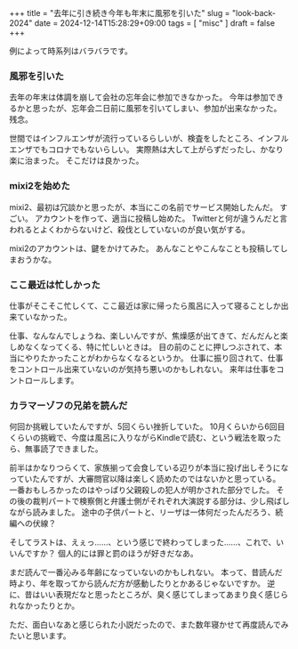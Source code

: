+++
title = "去年に引き続き今年も年末に風邪を引いた"
slug = "look-back-2024"
date = 2024-12-14T15:28:29+09:00
tags = [ "misc" ]
draft = false
+++

例によって時系列はバラバラです。

### 風邪を引いた

去年の年末は体調を崩して会社の忘年会に参加できなかった。
今年は参加できるかと思ったが、忘年会二日前に風邪を引いてしまい、参加が出来なかった。
残念。

世間ではインフルエンザが流行っているらしいが、検査をしたところ、インフルエンザでもコロナでもないらしい。
実際熱は大して上がらずだったし、かなり楽に治まった。
そこだけは良かった。

### mixi2を始めた

mixi2、最初は冗談かと思ったが、本当にこの名前でサービス開始したんだ。
すごい。
アカウントを作って、適当に投稿し始めた。
Twitterと何が違うんだと言われるとよくわからないけど、殺伐としていないのが良い気がする。

mixi2のアカウントは、鍵をかけてみた。
あんなことやこんなことも投稿してしまおうかな。

### ここ最近は忙しかった

仕事がそこそこ忙しくて、ここ最近は家に帰ったら風呂に入って寝ることしか出来ていなかった。

仕事、なんなんでしょうね、楽しいんですが、焦燥感が出てきて、だんだんと楽しめなくなってくる、特に忙しいときは。
目の前のことに押しつぶされて、本当にやりたかったことがわからなくなるというか。
仕事に振り回されて、仕事をコントロール出来ていないのが気持ち悪いのかもしれない。
来年は仕事をコントロールします。

### カラマーゾフの兄弟を読んだ

何回か挑戦していたんですが、5回くらい挫折していた。
10月くらいから6回目くらいの挑戦で、今度は風呂に入りながらKindleで読む、という戦法を取ったら、無事読了できました。

前半はかなりつらくて、家族揃って会食している辺りが本当に投げ出しそうになっていたんですが、大審問官以降は楽しく読めたのではないかと思っている。
一番おもしろかったのはやっぱり父親殺しの犯人が明かされた部分でした。
その後の裁判パートで検察側と弁護士側がそれぞれ大演説する部分は、少し飛ばしながら読みました。
途中の子供パートと、リーザは一体何だったんだろう、続編への伏線？

そしてラストは、えぇっ……、という感じで終わってしまった……、これで、いいんですか？
個人的には罪と罰のほうが好きだなあ。

まだ読んで一番沁みる年齢になっていないのかもしれない。
本って、昔読んだ時より、年を取ってから読んだ方が感動したりとかあるじゃないですか。
逆に、昔はいい表現だなと思ったところが、臭く感じてしまってあまり良く感じられなかったりとか。

ただ、面白いなあと感じられた小説だったので、また数年寝かせて再度読んでみたいと思います。

